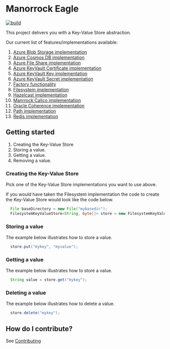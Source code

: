 # Manorrock Eagle

[![build](https://github.com/manorrock/eagle/actions/workflows/build.yml/badge.svg)](https://github.com/manorrock/eagle/actions/workflows/build.yml)

This project delivers you with a Key-Value Store abstraction.

Our current list of features/implementations available:

1. [Azure Blob Storage implementation](azure-blob/README.md)
1. [Azure Cosmos DB implementation](azure-cosmosdb/README.md)
1. [Azure File Share implementation](azure-fileshare/README.md)
1. [Azure KeyVault Certificate implementation](azure-keyvault-certificate/README.md)
1. [Azure KeyVault Key implementation](azure-keyvault-key/README.md)
1. [Azure KeyVault Secret implementation](azure-keyvault-secret/README.md)
1. [Factory functionality](factory/README.md)
1. [Filesystem implementation](filesystem/README.md)
1. [Hazelcast implementation](hazelcast/README.md)
1. [Manrrock Calico implementation](calico/README.md)
1. [Oracle Coherence implementation](coherence/README.md)
1. [Path implementation](path/README.md)
1. [Redis implementation](redis/README.md)

## Getting started

1. Creating the Key-Value Store
2. Storing a value.
3. Getting a value.
4. Removing a value.

### Creating the Key-Value Store

Pick one of the Key-Value Store implementations you want to use above. 

If you would have taken the Filesystem implementation the code to create the
Key-Value Store would look like the code below.

```java
  File baseDirectory = new File("mybasedir");
  FilesystemKeyValueStore<String, byte[]> store = new FilesystemKeyValueStore<>(baseDirectory);
```

### Storing a value

The example below illustrates how to store a value.

```java
  store.put("mykey", "myvalue");
```

### Getting a value

The example below illustrates how to store a value.

```java
  String value = store.get("mykey");
```

### Deleting a value

The example below illustrates how to delete a value.

```java
  store.delete("mykey");
```

## How do I contribute?

See [Contributing](CONTRIBUTING.md)

